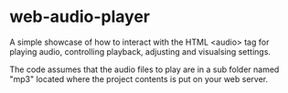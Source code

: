 # web-audio-player
A simple showcase of how to interact with the HTML &lt;audio> tag for playing audio, controlling playback, adjusting and visualsing settings.

The code assumes that the audio files to play are in a sub folder named "mp3" located where the project contents is put on your web server.

